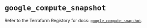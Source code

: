 # `google_compute_snapshot`

Refer to the Terraform Registory for docs: [`google_compute_snapshot`](https://registry.terraform.io/providers/hashicorp/google-beta/4.76.0/docs/resources/google_compute_snapshot).
